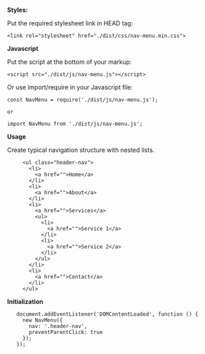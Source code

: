 **Styles:**
  
  Put the required stylesheet link in HEAD tag:
  
    <link rel="stylesheet" href="./dist/css/nav-menu.min.css">
    
**Javascript**    
    
Put the script at the bottom of your markup: 

    <script src="./dist/js/nav-menu.js"></script>    
   
Or use import/require in your Javascript file:
    
    const NavMenu = require('./dist/js/nav-menu.js');
    
    or
    
    import NavMenu from './dist/js/nav-menu.js';
 
**Usage**
     
Create typical navigation structure with nested lists. 
      
         <ul class="header-nav">
           <li>
             <a href="">Home</a>
           </li>
           <li>
             <a href="">About</a>
           </li>
           <li>
             <a href="">Services</a>
             <ul>
               <li>
                 <a href="">Service 1</a>
               </li>
               <li>
                 <a href="">Service 2</a>
               </li>
             </ul>
           </li>
           <li>
             <a href="">Contact</a>
           </li>
         </ul>
         
**Initialization**
 
       document.addEventListener('DOMContentLoaded', function () {
         new NavMenu({
           nav: '.header-nav',
           preventParentClick: true
         });
       });